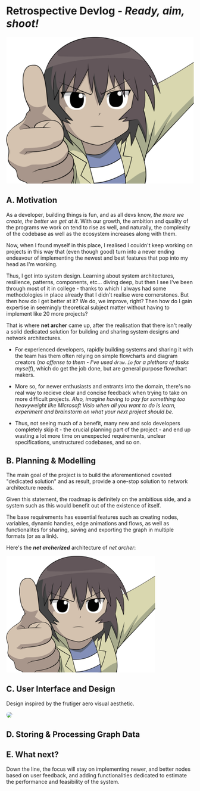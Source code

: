 # Retrospective Devlog - *Ready, aim, shoot!*

<img src="./assets/kagura.png" width="550" >

## A. Motivation

As a developer, building things is fun, and as all devs know, *the more we create, the better we get at it*. With our growth, the ambition and quality of the programs we work on tend to rise as well, and naturally, the complexity of the codebase as well as the ecosystem increases along with them.

Now, when I found myself in this place, I realised I couldn't keep working on projects in this way that (even though good) turn into a never ending endeavour of implementing the newest and best features that pop into my head as I'm working.

Thus, I got into system design. Learning about system architectures, resilience, patterns, components, etc... diving deep, but then I see I've been through most of it in college - thanks to which I always had some methodologies in place already that I didn't realise were cornerstones. But then how do I get better at it? We do, we improve, right? Then how do I gain expertise in seemingly theoretical subject matter without having to implement like 20 more projects? 

That is where **net archer** came up, after the realisation that there isn't really a solid dedicated solution for building and sharing system designs and network architectures.

- For experienced developers, rapidly building systems and sharing it with the team has them often relying on simple flowcharts and diagram creators (*no offense to them - I've used `draw.io` for a plethora of tasks myself*), which do get the job done, but are general purpose flowchart makers. 

- More so, for newer enthusiasts and entrants into the domain, there's no real way to recieve clear and concise feedback when trying to take on more difficult projects. *Also, imagine having to pay for something too heavyweight like Microsoft Visio when all you want to do is learn, experiment and brainstorm on what your next project should be.*

- Thus, not seeing much of a benefit, many new and solo developers completely skip it - the crucial planning part of the project - and end up wasting a lot more time on unexpected requirements, unclear specifications, unstructured codebases, and so on.

## B. Planning & Modelling
The main goal of the project is to build the aforementioned coveted "dedicated solution" and as result, provide a one-stop solution to network architecture needs.

Given this statement, the roadmap is definitely on the ambitious side, and a system such as this would benefit out of the existence of itself.

The base requirements has essential features such as creating nodes, variables, dynamic handles, edge animations and flows, as well as functionalites for sharing, saving and exporting the graph in multiple formats (or as a link).

Here's the ***net archerized*** architecture of *net archer*:

<img src="./assets/kagura.png" width = 400>



## C. User Interface and Design

Design inspired by the frutiger aero visual aesthetic.

<img src="https://images4.alphacoders.com/134/thumb-1920-1349546.png" 
style="border-radius:10px; width:500px">

## D. Storing & Processing Graph Data

## E. What next?

Down the line, the focus will stay on implementing newer, and better nodes based on user feedback, and adding functionalities dedicated to estimate the performance and feasibility of the system.
